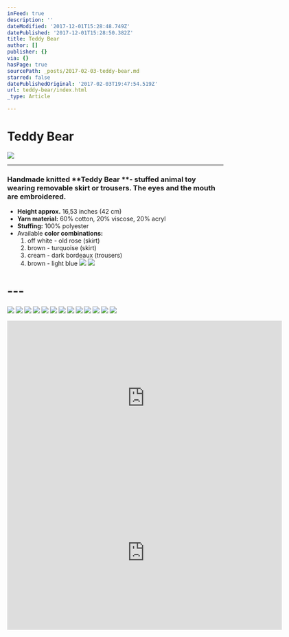 ```yaml
---
inFeed: true
description: ''
dateModified: '2017-12-01T15:28:48.749Z'
datePublished: '2017-12-01T15:28:50.382Z'
title: Teddy Bear
author: []
publisher: {}
via: {}
hasPage: true
sourcePath: _posts/2017-02-03-teddy-bear.md
starred: false
datePublishedOriginal: '2017-02-03T19:47:54.519Z'
url: teddy-bear/index.html
_type: Article

---
```

# **Teddy Bear**
![](https://the-grid-user-content.s3-us-west-2.amazonaws.com/9c0106f4-a2c3-4b05-b28d-c7cdea5451e8.jpg)

---

### Handmade knitted **Teddy Bear **- stuffed animal toy wearing removable skirt or trousers. The eyes and the mouth are embroidered.

* **Height approx.** 16,53 inches (42 cm)
* **Yarn material:** 60% cotton, 20% viscose, 20% acryl
* **Stuffing:** 100% polyester
* Available **color combinations:**
  1. off white - old rose (skirt)
  2. brown - turquoise (skirt)
  3. cream - dark bordeaux (trousers)
  4. brown - light blue
![](https://the-grid-user-content.s3-us-west-2.amazonaws.com/b61592fb-4441-4327-8984-3226b2f60ca0.jpg)
![](https://the-grid-user-content.s3-us-west-2.amazonaws.com/0a6ec6e9-a46c-4cf1-8cbe-a80315cbd595.jpg)

# ---
![](https://the-grid-user-content.s3-us-west-2.amazonaws.com/2311a9ed-21eb-408b-946d-07d0771cc7c2.jpg)
![](https://the-grid-user-content.s3-us-west-2.amazonaws.com/9d525735-01bf-4e83-9d85-77d5ba4ef63e.jpg)
![](https://the-grid-user-content.s3-us-west-2.amazonaws.com/fd69a897-6e14-498f-816b-5b64085d8c97.jpg)
![](https://the-grid-user-content.s3-us-west-2.amazonaws.com/5296e528-9097-4633-baa8-6d060a616f20.jpg)
![](https://the-grid-user-content.s3-us-west-2.amazonaws.com/e79b03f0-28a0-40be-847a-cb5a4509ad7f.jpg)
![](https://the-grid-user-content.s3-us-west-2.amazonaws.com/ca817d39-f3ab-4484-bc41-731ecd2da017.jpg)
![](https://the-grid-user-content.s3-us-west-2.amazonaws.com/fc179fce-ef05-4976-b792-20dff27116e7.jpg)
![](https://the-grid-user-content.s3-us-west-2.amazonaws.com/14f61537-d01b-4868-be58-61016e53d044.jpg)
![](https://the-grid-user-content.s3-us-west-2.amazonaws.com/5a3785ba-d251-4f18-9122-d0c1e772889a.jpg)
![](https://the-grid-user-content.s3-us-west-2.amazonaws.com/a99337cb-85f3-4eae-bf78-68ae61af9a15.jpg)
![](https://the-grid-user-content.s3-us-west-2.amazonaws.com/f2d8128f-bc9d-4d3e-afad-a641a6164f74.jpg)
![](https://the-grid-user-content.s3-us-west-2.amazonaws.com/c4ef33c2-1050-4c27-b017-116833cd234e.jpg)
![](https://the-grid-user-content.s3-us-west-2.amazonaws.com/b7c911d2-3ac1-4d4a-967c-f54d47c58f5b.jpg)

<iframe src="https://cdn.embedly.com/widgets/media.html?src=https%3A%2F%2Fwww.youtube.com%2Fembed%2FOD1Dl8gAUv0%3Ffeature%3Doembed&amp;url=http%3A%2F%2Fwww.youtube.com%2Fwatch%3Fv%3DOD1Dl8gAUv0&amp;image=https%3A%2F%2Fi.ytimg.com%2Fvi%2FOD1Dl8gAUv0%2Fhqdefault.jpg&amp;key=a715cf41cc93453ca338d350cd26f87b&amp;type=text%2Fhtml&amp;schema=youtube" width="640" height="360" scrolling="no" frameborder="0" allowfullscreen="" style=""></iframe>

<iframe src="https://cdn.embedly.com/widgets/media.html?src=https%3A%2F%2Fwww.youtube.com%2Fembed%2FCbILj_CYqno%3Ffeature%3Doembed&amp;url=http%3A%2F%2Fwww.youtube.com%2Fwatch%3Fv%3DCbILj_CYqno&amp;image=https%3A%2F%2Fi.ytimg.com%2Fvi%2FCbILj_CYqno%2Fhqdefault.jpg&amp;key=a715cf41cc93453ca338d350cd26f87b&amp;type=text%2Fhtml&amp;schema=youtube" width="640" height="360" scrolling="no" frameborder="0" allowfullscreen="" style=""></iframe>